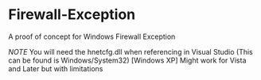 # Firewall-Exception
A proof of concept for Windows Firewall Exception

*NOTE*
You will need the hnetcfg.dll when referencing in Visual Studio (This can be found is Windows/System32)
[Windows XP]
Might work for Vista and Later but with limitations
